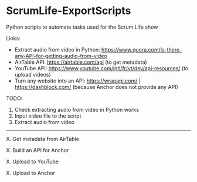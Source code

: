 # ScrumLife-ExportScripts
Python scripts to automate tasks used for the Scrum Life show

Links:
- Extract audio from video in Python: https://www.quora.com/Is-there-any-API-for-getting-audio-from-video
- AirTable API: https://airtable.com/api (to get metadata)
- YouTube API: https://www.youtube.com/intl/fr/yt/dev/api-resources/ (to upload videos)
- Turn any website into an API: https://wrapapi.com/ | https://dashblock.com/ (because Anchor does not provide any API)

TODO:
1. Check extracting audio from video in Python works
2. Input video file to the script
3. Extract audio from video
---
X. Get metadata from AirTable

X. Build an API for Anchor

X. Upload to YouTube

X. Upload to Anchor
